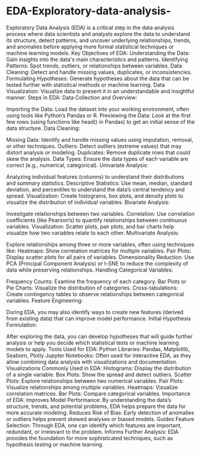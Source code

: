# EDA-Exploratory-data-analysis-
Exploratory Data Analysis (EDA) is a critical step in the data analysis process where data scientists and analysts explore the data to understand its structure, detect patterns, and uncover underlying relationships, trends, and anomalies before applying more formal statistical techniques or machine learning models.
Key Objectives of EDA:
Understanding the Data: Gain insights into the data's main characteristics and patterns.
Identifying Patterns: Spot trends, outliers, or relationships between variables.
Data Cleaning: Detect and handle missing values, duplicates, or inconsistencies.
Formulating Hypotheses: Generate hypotheses about the data that can be tested further with statistical methods or machine learning.
Data Visualization: Visualize data to present it in an understandable and insightful manner.
Steps in EDA:
Data Collection and Overview:

Importing the Data: Load the dataset into your working environment, often using tools like Python’s Pandas or R.
Previewing the Data: Look at the first few rows (using functions like head() in Pandas) to get an initial sense of the data structure.
Data Cleaning:

Missing Data: Identify and handle missing values using imputation, removal, or other techniques.
Outliers: Detect outliers (extreme values) that may distort analysis or modeling.
Duplicates: Remove duplicate rows that could skew the analysis.
Data Types: Ensure the data types of each variable are correct (e.g., numerical, categorical).
Univariate Analysis:

Analyzing individual features (columns) to understand their distributions and summary statistics.
Descriptive Statistics: Use mean, median, standard deviation, and percentiles to understand the data’s central tendency and spread.
Visualization: Create histograms, box plots, and density plots to visualize the distribution of individual variables.
Bivariate Analysis:

Investigate relationships between two variables.
Correlation: Use correlation coefficients (like Pearson’s) to quantify relationships between continuous variables.
Visualization: Scatter plots, pair plots, and bar charts help visualize how two variables relate to each other.
Multivariate Analysis:

Explore relationships among three or more variables, often using techniques like:
Heatmaps: Show correlation matrices for multiple variables.
Pair Plots: Display scatter plots for all pairs of variables.
Dimensionality Reduction: Use PCA (Principal Component Analysis) or t-SNE to reduce the complexity of data while preserving relationships.
Handling Categorical Variables:

Frequency Counts: Examine the frequency of each category.
Bar Plots or Pie Charts: Visualize the distribution of categories.
Cross-tabulations: Create contingency tables to observe relationships between categorical variables.
Feature Engineering:

During EDA, you may also identify ways to create new features (derived from existing data) that can improve model performance.
Initial Hypothesis Formulation:

After exploring the data, you can develop hypotheses that will guide further analysis or help you decide which statistical tests or machine learning models to apply.
Tools Used for EDA:
Python Libraries: Pandas, Matplotlib, Seaborn, Plotly
Jupyter Notebooks: Often used for interactive EDA, as they allow combining data analysis with visualizations and documentation.
Visualizations Commonly Used in EDA:
Histograms: Display the distribution of a single variable.
Box Plots: Show the spread and detect outliers.
Scatter Plots: Explore relationships between two numerical variables.
Pair Plots: Visualize relationships among multiple variables.
Heatmaps: Visualize correlation matrices.
Bar Plots: Compare categorical variables.
Importance of EDA:
Improves Model Performance: By understanding the data’s structure, trends, and potential problems, EDA helps prepare the data for more accurate modeling.
Reduces Risk of Bias: Early detection of anomalies or outliers helps prevent skewed analyses or biased models.
Guides Feature Selection: Through EDA, one can identify which features are important, redundant, or irrelevant to the problem.
Informs Further Analysis: EDA provides the foundation for more sophisticated techniques, such as hypothesis testing or machine learning.
